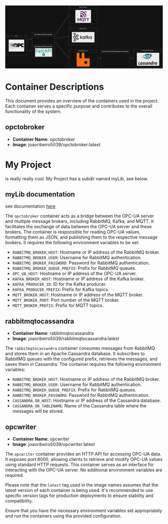 ![alt text](https://github.com/joaoribeiro5039/SimpleIoT/blob/main/doc/diagram.png?raw=true)
# Container Descriptions

This document provides an overview of the containers used in the project. Each container serves a specific purpose and contributes to the overall functionality of the system.

## opctobroker

- **Container Name**: opctobroker
- **Image**: joaoribeiro5039/opctobroker:latest

# My Project
is really really cool. My Project has a subdir named myLib, see below.

## myLib documentation
see documentation [here](opctobroker/README.md)

The `opctobroker` container acts as a bridge between the OPC-UA server and multiple message brokers, including RabbitMQ, Kafka, and MQTT. It facilitates the exchange of data between the OPC-UA server and these brokers. The container is responsible for reading OPC-UA values, formatting them as JSON, and publishing them to the respective message brokers. It requires the following environment variables to be set:

- `RABBITMQ_BROKER_HOST`: Hostname or IP address of the RabbitMQ broker.
- `RABBITMQ_BROKER_USER`: Username for RabbitMQ authentication.
- `RABBITMQ_BROKER_PASSWORD`: Password for RabbitMQ authentication.
- `RABBITMQ_BROKER_QUEUE_PREFIX`: Prefix for RabbitMQ queues.
- `OPC_UA_HOST`: Hostname or IP address of the OPC-UA server.
- `KAFKA_BROKER_HOST`: Hostname or IP address of the Kafka broker.
- `KAFKA_PRODUCER_ID`: ID for the Kafka producer.
- `KAFKA_PRODUCER_PREFIX`: Prefix for Kafka topics.
- `MQTT_BROKER_HOST`: Hostname or IP address of the MQTT broker.
- `MQTT_BROKER_PORT`: Port number of the MQTT broker.
- `MQTT_BROKER_PREFIX`: Prefix for MQTT topics.

## rabbitmqtocassandra

- **Container Name**: rabbitmqtocassandra
- **Image**: joaoribeiro5039/rabbitmqtocassandra:latest

The `rabbitmqtocassandra` container consumes messages from RabbitMQ and stores them in an Apache Cassandra database. It subscribes to RabbitMQ queues with the configured prefix, retrieves the messages, and saves them in Cassandra. The container requires the following environment variables:

- `RABBITMQ_BROKER_HOST`: Hostname or IP address of the RabbitMQ broker.
- `RABBITMQ_BROKER_USER`: Username for RabbitMQ authentication.
- `RABBITMQ_BROKER_QUEUE_PREFIX`: Prefix for RabbitMQ queues.
- `RABBITMQ_BROKER_PASSWORD`: Password for RabbitMQ authentication.
- `CASSANDRA_DB_HOST`: Hostname or IP address of the Cassandra database.
- `CASSANDRA_DB_TABLENAME`: Name of the Cassandra table where the messages will be stored.

## opcwriter

- **Container Name**: opcwriter
- **Image**: joaoribeiro5039/opcwriter:latest

The `opcwriter` container provides an HTTP API for accessing OPC-UA data. It exposes port 8000, allowing clients to retrieve and modify OPC-UA values using standard HTTP requests. This container serves as an interface for interacting with the OPC-UA server. No additional environment variables are required.

Please note that the `latest` tag used in the image names assumes that the latest version of each container is being used. It's recommended to use specific version tags for production deployments to ensure stability and compatibility.

Ensure that you have the necessary environment variables set appropriately and run the containers using the provided configuration.